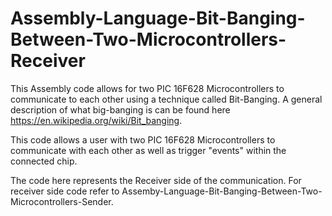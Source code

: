 # Assembly-Language-Bit-Banging-Between-Two-Microcontrollers-Receiver

This Assembly code allows for two PIC 16F628 Microcontrollers to communicate to each other using a technique called Bit-Banging. A general description of what big-banging is can be found here https://en.wikipedia.org/wiki/Bit_banging.

This code allows a user with two PIC 16F628 Microcontrollers to communicate with each other as well as trigger "events" within the connected chip.

The code here represents the Receiver side of the communication. For receiver side code refer to Assemby-Language-Bit-Banging-Between-Two-Microcontrollers-Sender.
